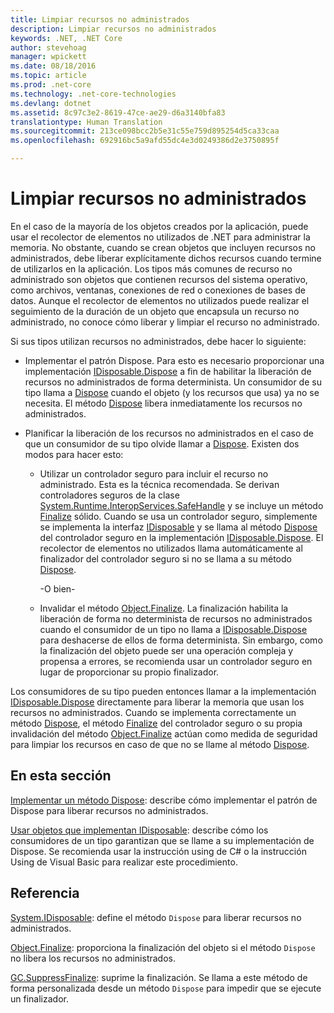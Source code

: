 ```yaml
---
title: Limpiar recursos no administrados
description: Limpiar recursos no administrados
keywords: .NET, .NET Core
author: stevehoag
manager: wpickett
ms.date: 08/18/2016
ms.topic: article
ms.prod: .net-core
ms.technology: .net-core-technologies
ms.devlang: dotnet
ms.assetid: 8c97c3e2-8619-47ce-ae29-d6a3140bfa83
translationtype: Human Translation
ms.sourcegitcommit: 213ce098bcc2b5e31c55e759d895254d5ca33caa
ms.openlocfilehash: 692916bc5a9afd55dc4e3d0249386d2e3750895f

---
```


# <a name="cleaning-up-unmanaged-resources"></a>Limpiar recursos no administrados

En el caso de la mayoría de los objetos creados por la aplicación, puede usar el recolector de elementos no utilizados de .NET para administrar la memoria. No obstante, cuando se crean objetos que incluyen recursos no administrados, debe liberar explícitamente dichos recursos cuando termine de utilizarlos en la aplicación. Los tipos más comunes de recurso no administrado son objetos que contienen recursos del sistema operativo, como archivos, ventanas, conexiones de red o conexiones de bases de datos. Aunque el recolector de elementos no utilizados puede realizar el seguimiento de la duración de un objeto que encapsula un recurso no administrado, no conoce cómo liberar y limpiar el recurso no administrado. 

Si sus tipos utilizan recursos no administrados, debe hacer lo siguiente: 

* Implementar el patrón Dispose. Para esto es necesario proporcionar una implementación [IDisposable.Dispose](xref:System.IDisposable.Dispose) a fin de habilitar la liberación de recursos no administrados de forma determinista. Un consumidor de su tipo llama a [Dispose](xref:System.IDisposable.Dispose) cuando el objeto (y los recursos que usa) ya no se necesita. El método [Dispose](xref:System.IDisposable.Dispose) libera inmediatamente los recursos no administrados. 

* Planificar la liberación de los recursos no administrados en el caso de que un consumidor de su tipo olvide llamar a [Dispose](xref:System.IDisposable.Dispose). Existen dos modos para hacer esto: 

    * Utilizar un controlador seguro para incluir el recurso no administrado. Esta es la técnica recomendada. Se derivan controladores seguros de la clase [System.Runtime.InteropServices.SafeHandle](xref:System.Runtime.InteropServices.SafeHandle) y se incluye un método [Finalize](xref:System.Object.Finalize) sólido. Cuando se usa un controlador seguro, simplemente se implementa la interfaz [IDisposable](xref:System.IDisposable) y se llama al método [Dispose](xref:System.IDisposable.Dispose) del controlador seguro en la implementación [IDisposable.Dispose](xref:System.IDisposable.Dispose). El recolector de elementos no utilizados llama automáticamente al finalizador del controlador seguro si no se llama a su método [Dispose](xref:System.IDisposable.Dispose). 

      -O bien-

    * Invalidar el método [Object.Finalize](xref:System.Object.Finalize). La finalización habilita la liberación de forma no determinista de recursos no administrados cuando el consumidor de un tipo no llama a [IDisposable.Dispose](xref:System.IDisposable.Dispose) para deshacerse de ellos de forma determinista. Sin embargo, como la finalización del objeto puede ser una operación compleja y propensa a errores, se recomienda usar un controlador seguro en lugar de proporcionar su propio finalizador. 

Los consumidores de su tipo pueden entonces llamar a la implementación [IDisposable.Dispose](xref:System.IDisposable.Dispose) directamente para liberar la memoria que usan los recursos no administrados. Cuando se implementa correctamente un método [Dispose](xref:System.IDisposable.Dispose), el método [Finalize](xref:System.Object.Finalize) del controlador seguro o su propia invalidación del método [Object.Finalize](xref:System.Object.Finalize) actúan como medida de seguridad para limpiar los recursos en caso de que no se llame al método [Dispose](xref:System.IDisposable.Dispose). 

## <a name="in-this-section"></a>En esta sección

[Implementar un método Dispose](implementing-dispose.md): describe cómo implementar el patrón de Dispose para liberar recursos no administrados.

[Usar objetos que implementan IDisposable](using-objects.md): describe cómo los consumidores de un tipo garantizan que se llame a su implementación de Dispose. Se recomienda usar la instrucción using de C# o la instrucción Using de Visual Basic para realizar este procedimiento.

## <a name="reference"></a>Referencia

[System.IDisposable](xref:System.IDisposable): define el método `Dispose` para liberar recursos no administrados.

[Object.Finalize](xref:System.Object.Finalize): proporciona la finalización del objeto si el método `Dispose` no libera los recursos no administrados. 

[GC.SuppressFinalize](xref:System.GC#System_GC_SuppressFinalize_System_Object_): suprime la finalización. Se llama a este método de forma personalizada desde un método `Dispose` para impedir que se ejecute un finalizador. 



<!--HONumber=Nov16_HO1-->


